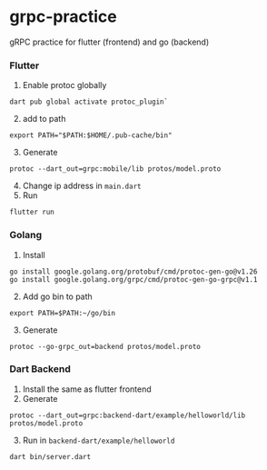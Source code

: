 # grpc-practice

gRPC practice for flutter (frontend) and go (backend)

### Flutter

1. Enable protoc globally
```
dart pub global activate protoc_plugin`
```

2. add to path
```
export PATH="$PATH:$HOME/.pub-cache/bin"
```

3. Generate
```
protoc --dart_out=grpc:mobile/lib protos/model.proto
```
4. Change ip address in `main.dart`
5. Run
```
flutter run
```

### Golang

1. Install
```
go install google.golang.org/protobuf/cmd/protoc-gen-go@v1.26
go install google.golang.org/grpc/cmd/protoc-gen-go-grpc@v1.1
```

2. Add go bin to path
```
export PATH=$PATH:~/go/bin
```

3. Generate
```
protoc --go-grpc_out=backend protos/model.proto
```

### Dart Backend

1. Install the same as flutter frontend
2. Generate
```
protoc --dart_out=grpc:backend-dart/example/helloworld/lib protos/model.proto
```
3. Run in `backend-dart/example/helloworld`
```
dart bin/server.dart
```
